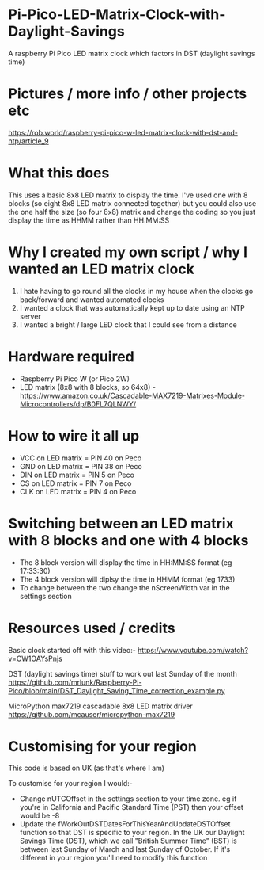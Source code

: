 # Pi-Pico-LED-Matrix-Clock-with-Daylight-Savings
A raspberry Pi Pico LED matrix clock which factors in DST (daylight savings time)

Pictures / more info / other projects etc
=========================================
https://rob.world/raspberry-pi-pico-w-led-matrix-clock-with-dst-and-ntp/article_9


What this does
==============
This uses a basic 8x8 LED matrix to display the time. I've used one with 8 blocks (so eight 8x8 LED matrix connected together) but you could also use the one half the size (so four 8x8) matrix and change the coding so you just display the time as HHMM rather than HH:MM:SS


Why I created my own script / why I wanted an LED matrix clock
==============================================================
1) I hate having to go round all the clocks in my house when the clocks go back/forward and wanted automated clocks
2) I wanted a clock that was automatically kept up to date using an NTP server
3) I wanted a bright / large LED clock that I could see from a distance


Hardware required
=================
- Raspberry Pi Pico W (or Pico 2W)
- LED matrix (8x8 with 8 blocks, so 64x8) - https://www.amazon.co.uk/Cascadable-MAX7219-Matrixes-Module-Microcontrollers/dp/B0FL7QLNWY/


How to wire it all up
=====================
- VCC on LED matrix = PIN 40 on Peco
- GND on LED matrix = PIN 38 on Peco
- DIN on LED matrix = PIN 5 on Peco
- CS on LED matrix = PIN 7 on Peco
- CLK on LED matrix = PIN 4 on Peco


Switching between an LED matrix with 8 blocks and one with 4 blocks
===================================================================
- The 8 block version will display the time in HH:MM:SS format (eg 17:33:30)
- The 4 block version will diplsy the time in HHMM format (eg 1733)
- To change between the two change the nScreenWidth var in the settings section


Resources used / credits
========================

Basic clock started off with this video:-
https://www.youtube.com/watch?v=CW1OAYsPnjs

DST (daylight savings time) stuff to work out last Sunday of the month
https://github.com/mrlunk/Raspberry-Pi-Pico/blob/main/DST_Daylight_Saving_Time_correction_example.py

MicroPython max7219 cascadable 8x8 LED matrix driver
https://github.com/mcauser/micropython-max7219


Customising for your region
===========================
This code is based on UK (as that's where I am)

To customise for your region I would:-
- Change nUTCOffset in the settings section to your time zone. eg if you're in California and Pacific Standard Time (PST) then your offset would be -8
- Update the fWorkOutDSTDatesForThisYearAndUpdateDSTOffset function so that DST is specific to your region. In the UK our Daylight Savings Time (DST), which we call "British Summer Time" (BST) is between last Sunday of March and last Sunday of October. If it's different in your region you'll need to modify this function
